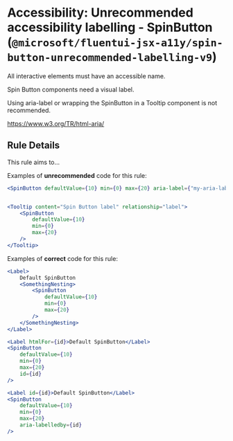 # Accessibility: Unrecommended accessibility labelling - SpinButton (`@microsoft/fluentui-jsx-a11y/spin-button-unrecommended-labelling-v9`)

<!-- end auto-generated rule header -->

All interactive elements must have an accessible name.

Spin Button components need a visual label.

Using aria-label or wrapping the SpinButton in a Tooltip component is not recommended.

<https://www.w3.org/TR/html-aria/>


## Rule Details

This rule aims to...

Examples of **unrecommended** code for this rule:

```jsx
<SpinButton defaultValue={10} min={0} max={20} aria-label={"my-aria-label-1"} />
```

```jsx

<Tooltip content="Spin Button label" relationship="label">
    <SpinButton
        defaultValue={10}
        min={0}
        max={20}
    />
</Tooltip>
```

Examples of **correct** code for this rule:

```jsx
<Label>
    Default SpinButton
    <SomethingNesting>
        <SpinButton
            defaultValue={10}
            min={0}
            max={20}
        />
    </SomethingNesting>
</Label>
```

```jsx
<Label htmlFor={id}>Default SpinButton</Label>
<SpinButton
    defaultValue={10}
    min={0}
    max={20}
    id={id}
/>
```

```jsx
<Label id={id}>Default SpinButton</Label>
<SpinButton
    defaultValue={10}
    min={0}
    max={20}
    aria-labelledby={id}
/>
```
